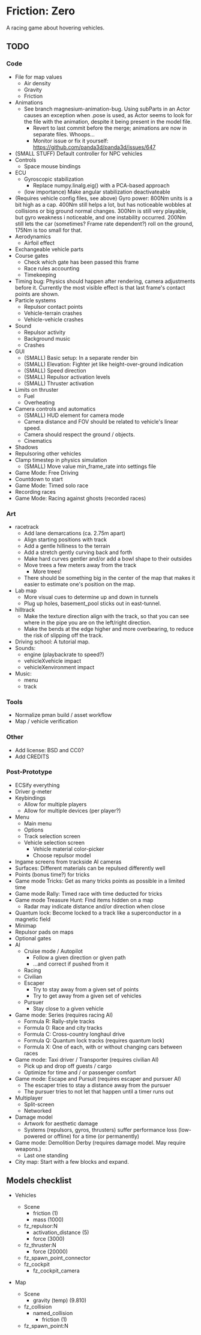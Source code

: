 Friction: Zero
==============

A racing game about hovering vehicles.


TODO
----

### Code

* File for map values
  * Air density
  * Gravity
  * Friction
* Animations
  * See branch magnesium-animation-bug. Using subParts in an Actor causes an
    exception when .pose is used, as Actor seems to look for the file with the
    animation, despite it being present in the model file.
    * Revert to last commit before the merge; animations are now in separate
      files. Whoops...
    * Monitor issue or fix it yourself: https://github.com/panda3d/panda3d/issues/647
* (SMALL STUFF) Default controller for NPC vehicles
* Controls
  * Space mouse bindings
* ECU
  * Gyroscopic stabilization
    * Replace numpy.linalg.eig() with a PCA-based approach
  * (low importance) Make angular stabilization deactivateable
* (Requires vehicle config files, see above) Gyro power: 800Nm units is a bit
  high as a cap. 400Nm still helps a lot, but has noticeable wobbles at
  collisions or big ground normal changes. 300Nm is still very playable, but
  gyro weakness i noticeable, and one instability occurred. 200Nm still lets the
  car (sometimes? Frame rate dependent?) roll on the ground, 175Nm is too small
  for that.
* Aerodynamics
  * Airfoil effect
* Exchangeable vehicle parts
* Course gates
  * Check which gate has been passed this frame
  * Race rules accounting
  * Timekeeping
* Timing bug: Physics should happen after rendering, camera adjustments before
  it. Currently the most visible effect is that last frame's contact points are
  shown.
* Particle systems
  * Repulsor contact points
  * Vehicle-terrain crashes
  * Vehicle-vehicle crashes
* Sound
  * Repulsor activity
  * Background music
  * Crashes
* GUI
  * (SMALL) Basic setup: In a separate render bin
  * (SMALL) Elevation: Fighter jet like height-over-ground indication
  * (SMALL) Speed direction
  * (SMALL) Repulsor activation levels
  * (SMALL) Thruster activation
* Limits on thruster
  * Fuel
  * Overheating
* Camera controls and automatics
  * (SMALL) HUD element for camera mode
  * Camera distance and FOV should be related to vehicle's linear speed.
  * Camera should respect the ground / objects.
  * Cinematics
* Shadows
* Repulsoring other vehicles
* Clamp timestep in physics simulation
  * (SMALL) Move value min_frame_rate into settings file
* Game Mode: Free Driving
* Countdown to start
* Game Mode: Timed solo race
* Recording races
* Game Mode: Racing against ghosts (recorded races)


### Art
* racetrack
  * Add lane demarcations (ca. 2.75m apart)
  * Align starting positions with track
  * Add a gentle hilliness to the terrain
  * Add a stretch gently curving back and forth
  * Make hard curves gentler and/or add a bowl shape to their outsides
  * Move trees a few meters away from the track
    * More trees!
  * There should be something big in the center of the map that makes it easier
    to estimate one's position on the map.
* Lab map
  * More visual cues to determine up and down in tunnels
  * Plug up holes, basement_pool sticks out in east-tunnel.
* hilltrack
  * Make the texture direction align with the track, so that you can see where
    in the pipe you are on the left/right direction.
  * Make the bends at the edge higher and more overbearing, to reduce the risk
    of slipping off the track.
* Driving school: A tutorial map.
* Sounds:
  * engine (playbackrate to speed?)
  * vehicleXvehicle impact
  * vehicleXenvironment impact
* Music:
  * menu
  * track


### Tools

* Normalize pman build / asset workflow
* Map / vehicle verification


### Other

* Add license: BSD and CC0?
* Add CREDITS


### Post-Prototype

* ECSify everything
* Driver g-meter
* Keybindings
  * Allow for multiple players
  * Allow for multiple devices (per player?)
* Menu
  * Main menu
  * Options
  * Track selection screen
  * Vehicle selection screen
    * Vehicle material color-picker
    * Choose repulsor model
* Ingame screens from trackside AI cameras
* Surfaces: Different materials can be repulsed differently well
* Points (bonus time?) for tricks
* Game mode Tricks: Get as many tricks points as possible in a limited time
* Game mode Rally: Timed race with time deducted for tricks
* Game mode Treasure Hunt: Find items hidden on a map
  * Radar may indicate distance and/or direction when close
* Quantum lock: Become locked to a track like a superconductor in a magnetic
  field
* Minimap
* Repulsor pads on maps
* Optional gates
* AI
  * Cruise mode / Autopilot
    * Follow a given direction or given path
    * ...and correct if pushed from it
  * Racing
  * Civilian
  * Escaper
    * Try to stay away from a given set of points
    * Try to get away from a given set of vehicles
  * Pursuer
    * Stay close to a given vehicle
* Game mode: Series (requires racing AI)
  * Formula R: Rally-style tracks
  * Formula 0: Race and city tracks
  * Formula C: Cross-country longhaul drive
  * Formula Q: Quantum lock tracks (requires quantum lock)
  * Formula X: One of each, with or without changing cars between races
* Game mode: Taxi driver / Transporter (requires civilian AI)
  * Pick up and drop off guests / cargo
  * Optimize for time and / or passenger comfort
* Game mode: Escape and Pursuit (requires escaper and pursuer AI)
  * The escaper tries to stay a distance away from the pursuer
  * The pursuer tries to not let that happen until a timer runs out
* Multiplayer
  * Split-screen
  * Networked
* Damage model
  * Artwork for aesthetic damage
  * Systems (repulsors, gyros, thrusters) suffer performance loss (low-powered
    or offline) for a time (or permanently)
* Game mode: Demolition Derby (requires damage model. May require weapons.)
  * Last one standing
* City map: Start with a few blocks and expand.


Models checklist
----------------

* Vehicles
  * Scene
    * friction			(1)
    * mass			(1000)
  * fz_repulsor:N
    * activation_distance	(5)
    * force			(3000)
  * fz_thruster:N
    * force			(20000)
  * fz_spawn_point_connector
  * fz_cockpit
    * fz_cockpit_camera

* Map
  * Scene
    * gravity (temp)		(9.810)
  * fz_collision
    * named_collision
      * friction		(1)
  * fz_spawn_point:N

